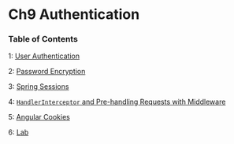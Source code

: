 # Ch9 Authentication

### Table of Contents

1: [User Authentication](user-authentication.md)

2: [Password Encryption](encryption.md)

3: [Spring Sessions](spring-session.md)

4: [`HandlerInterceptor` and Pre-handling Requests with Middleware](interceptors.md)

5: [Angular Cookies](ng-cookies.md)

6: [Lab](lab.md)
